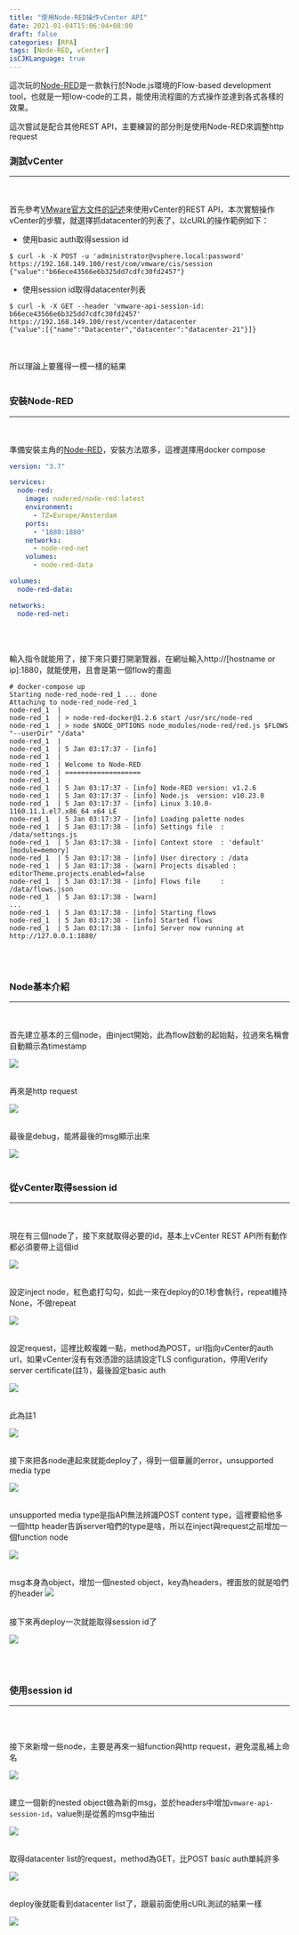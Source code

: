 ```yaml
---
title: "使用Node-RED操作vCenter API"
date: 2021-01-04T15:06:04+08:00
draft: false
categories: [RPA]
tags: [Node-RED, vCenter]
isCJKLanguage: true
---
```


這次玩的<a href="https://nodered.org/" target="_blank">Node-RED</a>是一款執行於Node.js環境的Flow-based development tool，也就是一短low-code的工具，能使用流程圖的方式操作並達到各式各樣的效果。
  
這次嘗試是配合其他REST API，主要練習的部分則是使用Node-RED來調整http request
<!--more-->
  
### 測試vCenter
----

<br></br>
首先參考<a href="https://developer.vmware.com/docs/vsphere-automation/latest/vcenter/vcenter/" target="_blank">VMware官方文件的記述</a>來使用vCenter的REST API，本次實驗操作vCenter的步驟，就選擇抓datacenter的列表了，以cURL的操作範例如下：
  

* 使用basic auth取得session id
  
```
$ curl -k -X POST -u 'administrator@vsphere.local:password' https://192.168.149.100/rest/com/vmware/cis/session
{"value":"b66ece43566e6b325dd7cdfc30fd2457"}
```
  
* 使用session id取得datacenter列表
  
```
$ curl -k -X GET --header 'vmware-api-session-id: b66ece43566e6b325dd7cdfc30fd2457' https://192.168.149.100/rest/vcenter/datacenter
{"value":[{"name":"Datacenter","datacenter":"datacenter-21"}]}
```
<br></br>
所以理論上要獲得一模一樣的結果
<br></br>


### 安裝Node-RED
----

<br></br>
準備安裝主角的<a href="https://nodered.org/docs/getting-started/" target="_blank">Node-RED</a>，安裝方法眾多，這裡選擇用docker compose
```:docker-compose.yml
version: "3.7"

services:
  node-red:
    image: nodered/node-red:latest
    environment:
      - TZ=Europe/Amsterdam
    ports:
      - "1880:1880"
    networks:
      - node-red-net
    volumes:
      - node-red-data

volumes:
  node-red-data:

networks:
  node-red-net:
```
<br></br>

輸入指令就能用了，接下來只要打開瀏覽器，在網址輸入http://[hostname or ip]:1880，就能使用，且會是第一個flow的畫面
```text {hl_lines=[26]}
# docker-compose up
Starting node-red_node-red_1 ... done
Attaching to node-red_node-red_1
node-red_1  | 
node-red_1  | > node-red-docker@1.2.6 start /usr/src/node-red
node-red_1  | > node $NODE_OPTIONS node_modules/node-red/red.js $FLOWS "--userDir" "/data"
node-red_1  | 
node-red_1  | 5 Jan 03:17:37 - [info] 
node-red_1  | 
node-red_1  | Welcome to Node-RED
node-red_1  | ===================
node-red_1  | 
node-red_1  | 5 Jan 03:17:37 - [info] Node-RED version: v1.2.6
node-red_1  | 5 Jan 03:17:37 - [info] Node.js  version: v10.23.0
node-red_1  | 5 Jan 03:17:37 - [info] Linux 3.10.0-1160.11.1.el7.x86_64 x64 LE
node-red_1  | 5 Jan 03:17:37 - [info] Loading palette nodes
node-red_1  | 5 Jan 03:17:38 - [info] Settings file  : /data/settings.js
node-red_1  | 5 Jan 03:17:38 - [info] Context store  : 'default' [module=memory]
node-red_1  | 5 Jan 03:17:38 - [info] User directory : /data
node-red_1  | 5 Jan 03:17:38 - [warn] Projects disabled : editorTheme.projects.enabled=false
node-red_1  | 5 Jan 03:17:38 - [info] Flows file     : /data/flows.json
node-red_1  | 5 Jan 03:17:38 - [warn] 
...
node-red_1  | 5 Jan 03:17:38 - [info] Starting flows
node-red_1  | 5 Jan 03:17:38 - [info] Started flows
node-red_1  | 5 Jan 03:17:38 - [info] Server now running at http://127.0.0.1:1880/
```
<br></br>


### Node基本介紹
----

<br></br>
首先建立基本的三個node，由inject開始，此為flow啟動的起始點，拉過來名稱會自動顯示為timestamp

![](0_1.png)
<br></br>

再來是http request

![](0_2.png)
<br></br>

最後是debug，能將最後的msg顯示出來

![](0_3.png)
<br></br>




### 從vCenter取得session id
----

<br></br>
現在有三個node了，接下來就取得必要的id，基本上vCenter REST API所有動作都必須要帶上這個id

![](1.png)
<br></br>

設定inject node，紅色處打勾勾，如此一來在deploy的0.1秒會執行，repeat維持None，不做repeat

![](2.png)
<br></br>

設定request，這裡比較複雜一點，method為POST，url指向vCenter的auth url，如果vCenter沒有有效憑證的話請設定TLS configuration，停用Verify server certificate(註1)，最後設定basic auth

![](3.png)
<br></br>

此為註1

![](3_1.png)
<br></br>

接下來把各node連起來就能deploy了，得到一個華麗的error，unsupported media type

![](4.png)
<br></br>

unsupported media type是指API無法辨識POST content type，這裡要給他多一個http header告訴server咱們的type是啥，所以在inject與request之前增加一個function node

![](5.png)
<br></br>

msg本身為object，增加一個nested object，key為headers，裡面放的就是咱們的header
![](6.png)
<br></br>

接下來再deploy一次就能取得session id了

![](7.png)

<br></br>



### 使用session id
----

<br></br>

接下來新增一些node，主要是再來一組function與http request，避免混亂補上命名

![](8.png)
<br></br>

建立一個新的nested object做為新的msg，並於headers中增加`vmware-api-session-id`，value則是從舊的msg中抽出

![](9.png)
<br></br>

取得datacenter list的request，method為GET，比POST basic auth單純許多

![](10.png)
<br></br>

deploy後就能看到datacenter list了，跟最前面使用cURL測試的結果一樣

![](11.png)
<br></br>